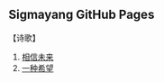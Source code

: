 ## Sigmayang GitHub Pages

【诗歌】
1. [相信未来](https://sigmayang.github.io/诗歌/相信未来/)
2. [一种希望](https://sigmayang.github.io/诗歌/一种希望/)

